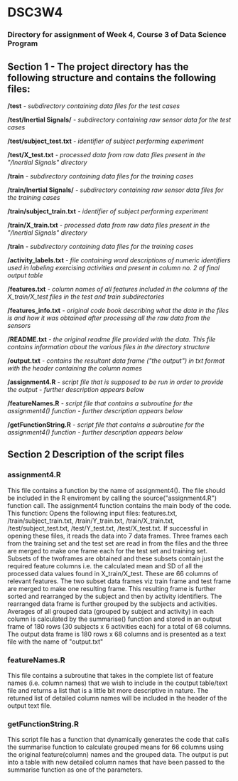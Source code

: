 # DSC3W4
### Directory for assignment of Week 4, Course 3 of Data Science Program 

## Section 1 - The project directory has the following structure and contains the following files:
__/test__ *- subdirectory containing data files for the test cases*

__/test/Inertial Signals/__ *- subdirectory containing raw sensor data for the test cases*

__/test/subject_test.txt__ *- identifier of subject performing experiment*

__/test/X_test.txt__ *- processed data from raw data files present in the "/Inertial Signals" directory*

__/train__ *- subdirectory containing data files for the training cases*

__/train/Inertial Signals/__ *- subdirectory containing raw sensor data files for the training cases* 

__/train/subject_train.txt__ *- identifier of subject performing experiment*

__/train/X_train.txt__ *- processed data from raw data files present in the "/Inertial Signals" directory*

__/train__ *- subdirectory containing data files for the training cases*

__/activity_labels.txt__ *- file containing word descriptions of numeric identifiers used in labeling exercising activities and present in column no. 2 of final output table*

__/features.txt__ *- column names of all features included in the columns of the X_train/X_test files in the test and train subdirectories*

__/features_info.txt__ *- original code book describing what the data in the files is and how it was obtained after processing all the raw data from the sensors*

__/README.txt__ *- the original readme file provided with the data. This file contains information about the various files in the directory structure*

__/output.txt__ *- contains the resultant data frame ("the output") in txt format with the header containing the column names*

__/assignment4.R__ *- script file that is supposed to be run in order to provide the output - further description appears below*

__/featureNames.R__ *- script file that contains a subroutine for the assignment4() function - further description appears below*

__/getFunctionString.R__ *- script file that contains a subroutine for the assignment4() function - further description appears below*

## Section 2 Description of the script files
### assignment4.R
This file contains a function by the name of assignment4(). The file should be included in the R enviroment by calling the source("assignment4.R") function call. 
The assignment4 function contains the main body of the code. 
This function: 
Opens the following input files: features.txt, /train/subject_train.txt, /train/Y_train.txt, /train/X_train.txt, /test/subject_test.txt, /test/Y_test.txt, /test/X_test.txt. 
If successful in opening these files, it reads the data into 7 data frames. Three frames each from the training set and the test set are read in from the files and the three are 
merged to make one frame each for the test set and training set. Subsets of the twoframes are obtained and these subsets contain just the required feature columns i.e. 
the calculated mean and SD of all the processed data values found in X_train/X_test. These are 66 columns of relevant features. 
The two subset data frames viz train frame and test frame are merged to make one resulting frame. 
This resulting frame is further sorted and rearranged by the subject and then by activity identifiers. 
The rearranged data frame is further grouped by the subjects and activities. Averages of all grouped data (grouped by subject and activity) in each column is calculated by the summarise() 
function and stored in an output frame of 180 rows (30 subjects x 6 activities each) for a total of 68 columns. 
The output data frame is 180 rows x 68 columns and is presented as a text file with the name of "output.txt"

### featureNames.R
This file contains a subroutine that takes in the complete list of feature names (i.e. column names) that we wish to include in the coutput table/text file and returns a list that is 
a little bit more descriptive in nature. The returned list of detailed column names will be included in the header of the output text file. 

### getFunctionString.R
This script file has a function that dynamically generates the code that calls the summarise function to calculate grouped means for 66 columns using the original feature(column) names and 
the grouped data.
The output is put into a table with new detailed column names that have been passed to the summarise function as one of the parameters.






